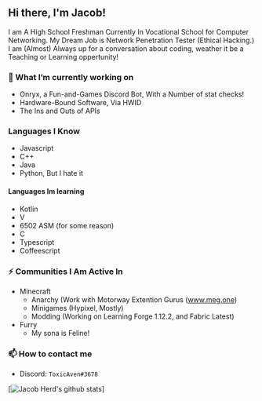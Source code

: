 ## Hi there, I'm Jacob!

I am A High School Freshman Currently In Vocational School for Computer Networking. My Dream Job is Network Penetration Tester (Ethical Hacking.) I am (Almost) Always up for a conversation about coding, weather it be a Teaching or Learning oppertunity!

### 🔭 What I’m currently working on

- Onryx, a Fun-and-Games Discord Bot, With a Number of stat checks!
- Hardware-Bound Software, Via HWID
- The Ins and Outs of APIs

### Languages I Know

- Javascript
- C++
- Java
- Python, But I hate it

#### Languages Im learning

- Kotlin
- V
- 6502 ASM (for some reason)
- C
- Typescript
- Coffeescript

### ⚡ Communities I Am Active In

- Minecraft
  - Anarchy (Work with Motorway Extention Gurus (www.meg.one)
  - Minigames (Hypixel, Mostly)
  - Modding (Working on Learning Forge 1.12.2, and Fabric Latest)
- Furry
  - My sona is Feline!

### 📫 How to contact me

- Discord: `ToxicAven#3678`

[![Jacob Herd's github stats](https://github-readme-stats.vercel.app/api?username=ToxicAven&show_icons=true&theme=dark)]
